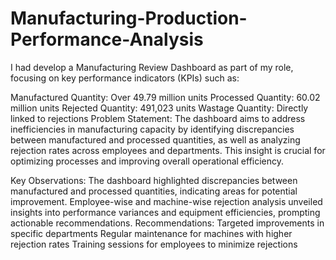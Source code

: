 # Manufacturing-Production-Performance-Analysis

I had develop a Manufacturing Review Dashboard as part of my role, focusing on key performance indicators (KPIs) such as:

Manufactured Quantity: Over 49.79 million units
Processed Quantity: 60.02 million units
Rejected Quantity: 491,023 units
Wastage Quantity: Directly linked to rejections
Problem Statement:
The dashboard aims to address inefficiencies in manufacturing capacity by identifying discrepancies between manufactured and processed quantities, as well as analyzing rejection rates across employees and departments. This insight is crucial for optimizing processes and improving overall operational efficiency.

Key Observations:
The dashboard highlighted discrepancies between manufactured and processed quantities, indicating areas for potential improvement.
Employee-wise and machine-wise rejection analysis unveiled insights into performance variances and equipment efficiencies, prompting actionable recommendations.
Recommendations:
Targeted improvements in specific departments
Regular maintenance for machines with higher rejection rates
Training sessions for employees to minimize rejections
